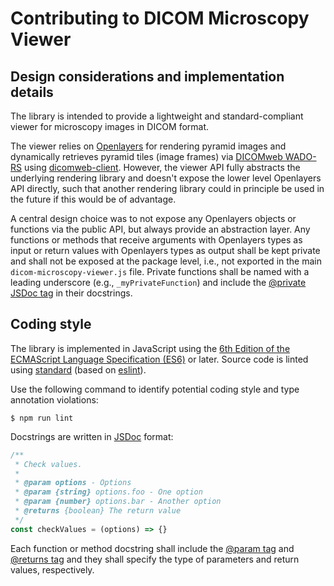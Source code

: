 # Contributing to DICOM Microscopy Viewer

## Design considerations and implementation details

The library is intended to provide a lightweight and standard-compliant viewer for microscopy images in DICOM format.

The viewer relies on [Openlayers](http://openlayers.org/) for rendering pyramid images and dynamically retrieves pyramid tiles (image frames) via [DICOMweb WADO-RS](https://www.dicomstandard.org/dicomweb/retrieve-wado-rs-and-wado-uri/) using [dicomweb-client](https://github.com/herrmannlab/dicomweb-client).
However, the viewer API fully abstracts the underlying rendering library and doesn't expose the lower level Openlayers API directly, such that another rendering library could in principle be used in the future if this would be of advantage.

A central design choice was to not expose any Openlayers objects or functions via the public API, but always provide an abstraction layer.
Any functions or methods that receive arguments with Openlayers types as input or return values with Openlayers types as output shall be kept private and shall not be exposed at the package level, i.e., not exported in the main `dicom-microscopy-viewer.js` file.
Private functions shall be named with a leading underscore (e.g., `_myPrivateFunction`) and include the [@private JSDoc tag](https://jsdoc.app/tags-private.html) in their docstrings.

## Coding style

The library is implemented in JavaScript using the [6th Edition of the ECMAScript Language Specification (ES6)](https://262.ecma-international.org/6.0/) or later.
Source code is linted using [standard](https://github.com/standard/standard) (based on [eslint](https://eslint.org/)).

Use the following command to identify potential coding style and type annotation violations:

    $ npm run lint

Docstrings are written in [JSDoc](https://jsdoc.app/) format:

```js
/**
 * Check values.
 *
 * @param options - Options
 * @param {string} options.foo - One option
 * @param {number} options.bar - Another option
 * @returns {boolean} The return value
 */
const checkValues = (options) => {}
```

Each function or method docstring shall include the [@param tag](https://jsdoc.app/tags-param.html) and [@returns tag](https://jsdoc.app/tags-returns.html) and they shall specify the type of parameters and return values, respectively.
